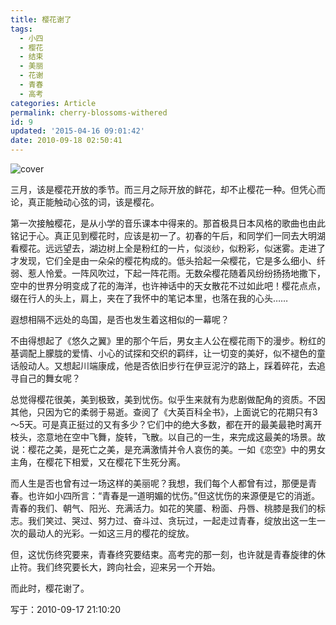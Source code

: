 ```yaml
---
title: 樱花谢了
tags:
  - 小四
  - 樱花
  - 结束
  - 美丽
  - 花谢
  - 青春
  - 高考
categories: Article
permalink: cherry-blossoms-withered
id: 9
updated: '2015-04-16 09:01:42'
date: 2010-09-18 02:50:41
---
```


![cover](https://cat.yufan.me/cats/071234e7a.jpg)

三月，该是樱花开放的季节。而三月之际开放的鲜花，却不止樱花一种。但凭心而论，真正能触动心弦的词，该是樱花。

第一次接触樱花，是从小学的音乐课本中得来的。那首极具日本风格的歌曲也由此铭记于心。真正见到樱花时，应该是初一了。初春的午后，和同学们一同去大明湖看樱花。远远望去，湖边树上全是粉红的一片，似淡纱，似粉彩，似迷雾。走进了才发现，它们全是由一朵朵的樱花构成的。低头拾起一朵樱花，它是多么细小、纤弱、惹人怜爱。一阵风吹过，下起一阵花雨。无数朵樱花随着风纷纷扬扬地撒下，空中的世界分明变成了花的海洋，也许神话中的天女散花不过如此吧！樱花点点，缀在行人的头上，肩上，夹在了我怀中的笔记本里，也落在我的心头……

<!--more-->

遐想相隔不远处的岛国，是否也发生着这相似的一幕呢？

不由得想起了《悠久之翼》里的那个午后，男女主人公在樱花雨下的漫步。粉红的基调配上朦胧的爱情、小心的试探和交织的羁绊，让一切变的美好，似不褪色的童话般动人。又想起川端康成，他是否依旧步行在伊豆泥泞的路上，踩着碎花，去追寻自己的舞女呢？

总觉得樱花很美，美到极致，美到忧伤。似乎生来就有为悲剧做配角的资质。不因其他，只因为它的柔弱于易逝。查阅了《大英百科全书》，上面说它的花期只有3～5天。可是真正挺过的又有多少？它们中的绝大多数，都在开的最美最艳时离开枝头，恣意地在空中飞舞，旋转，飞散。以自己的一生，来完成这最美的场景。故说：樱花之美，是死亡之美，是充满激情并令人哀伤的美。一如《恋空》中的男女主角，在樱花下相爱，又在樱花下生死分离。

而人生是否也曾有过一场这样的美丽呢？我想，我们每个人都曾有过，那便是青春。也许如小四所言：“青春是一道明媚的忧伤。”但这忧伤的来源便是它的消逝。青春的我们、朝气、阳光、充满活力。如花的笑靥、粉面、丹唇、桃膝是我们的标志。我们笑过、哭过、努力过、奋斗过、贪玩过，一起走过青春，绽放出这一生一次的最动人的光彩。一如这三月的樱花的绽放。

但，这忧伤终究要来，青春终究要结束。高考完的那一刻，也许就是青春旋律的休止符。我们终究要长大，跨向社会，迎来另一个开始。

而此时，樱花谢了。

写于：2010-09-17 21:10:20
